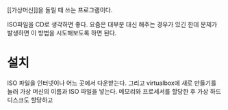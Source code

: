 
[[가상머신]]을 돌릴 때 쓰는 프로그램이다.


ISO파일을 CD로 생각하면 좋다.
요즘은 대부분 대신 해주는 경우가 있긴 한데
문제가 발생하면 이 방법을 시도해보도록 하면 된다.

# 설치
ISO 파일을 인터넷이나 어느 곳에서 다운받는다.
그리고 virtualbox에 새로 만들기를 눌러 가상 머신의 이름과 ISO 파일을 넣는다.
메모리와 프로세서를 할당한 후
가상 하드 디스크도 할당하고 